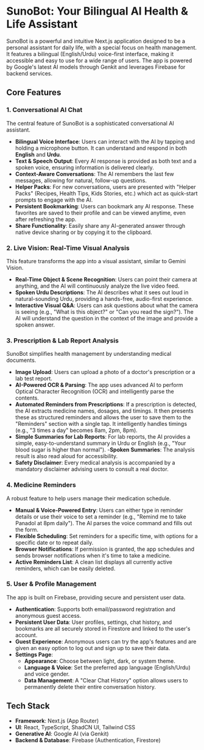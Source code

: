 # SunoBot: Your Bilingual AI Health & Life Assistant

SunoBot is a powerful and intuitive Next.js application designed to be a personal assistant for daily life, with a special focus on health management. It features a bilingual (English/Urdu) voice-first interface, making it accessible and easy to use for a wide range of users. The app is powered by Google's latest AI models through Genkit and leverages Firebase for backend services.

## Core Features

### 1. Conversational AI Chat

The central feature of SunoBot is a sophisticated conversational AI assistant.

- **Bilingual Voice Interface**: Users can interact with the AI by tapping and holding a microphone button. It can understand and respond in both **English** and **Urdu**.
- **Text & Speech Output**: Every AI response is provided as both text and a spoken voice, ensuring information is delivered clearly.
- **Context-Aware Conversations**: The AI remembers the last few messages, allowing for natural, follow-up questions.
- **Helper Packs**: For new conversations, users are presented with "Helper Packs" (Recipes, Health Tips, Kids Stories, etc.) which act as quick-start prompts to engage with the AI.
- **Persistent Bookmarking**: Users can bookmark any AI response. These favorites are saved to their profile and can be viewed anytime, even after refreshing the app.
- **Share Functionality**: Easily share any AI-generated answer through native device sharing or by copying it to the clipboard.

### 2. Live Vision: Real-Time Visual Analysis

This feature transforms the app into a visual assistant, similar to Gemini Vision.

- **Real-Time Object & Scene Recognition**: Users can point their camera at anything, and the AI will continuously analyze the live video feed.
- **Spoken Urdu Descriptions**: The AI describes what it sees out loud in natural-sounding Urdu, providing a hands-free, audio-first experience.
- **Interactive Visual Q&A**: Users can ask questions about what the camera is seeing (e.g., "What is this object?" or "Can you read the sign?"). The AI will understand the question in the context of the image and provide a spoken answer.

### 3. Prescription & Lab Report Analysis

SunoBot simplifies health management by understanding medical documents.

- **Image Upload**: Users can upload a photo of a doctor's prescription or a lab test report.
- **AI-Powered OCR & Parsing**: The app uses advanced AI to perform Optical Character Recognition (OCR) and intelligently parse the contents.
- **Automated Reminders from Prescriptions**: If a prescription is detected, the AI extracts medicine names, dosages, and timings. It then presents these as structured reminders and allows the user to save them to the "Reminders" section with a single tap. It intelligently handles timings (e.g., "3 times a day" becomes 8am, 2pm, 8pm).
- **Simple Summaries for Lab Reports**: For lab reports, the AI provides a simple, easy-to-understand summary in Urdu or English (e.g., "Your blood sugar is higher than normal").
-**Spoken Summaries**: The analysis result is also read aloud for accessibility.
- **Safety Disclaimer**: Every medical analysis is accompanied by a mandatory disclaimer advising users to consult a real doctor.

### 4. Medicine Reminders

A robust feature to help users manage their medication schedule.

- **Manual & Voice-Powered Entry**: Users can either type in reminder details or use their voice to set a reminder (e.g., "Remind me to take Panadol at 8pm daily"). The AI parses the voice command and fills out the form.
- **Flexible Scheduling**: Set reminders for a specific time, with options for a specific date or to repeat daily.
- **Browser Notifications**: If permission is granted, the app schedules and sends browser notifications when it's time to take a medicine.
- **Active Reminders List**: A clean list displays all currently active reminders, which can be easily deleted.

### 5. User & Profile Management

The app is built on Firebase, providing secure and persistent user data.

- **Authentication**: Supports both email/password registration and anonymous guest access.
- **Persistent User Data**: User profiles, settings, chat history, and bookmarks are all securely stored in Firestore and linked to the user's account.
- **Guest Experience**: Anonymous users can try the app's features and are given an easy option to log out and sign up to save their data.
- **Settings Page**:
    - **Appearance**: Choose between light, dark, or system theme.
    - **Language & Voice**: Set the preferred app language (English/Urdu) and voice gender.
    - **Data Management**: A "Clear Chat History" option allows users to permanently delete their entire conversation history.

## Tech Stack

- **Framework**: Next.js (App Router)
- **UI**: React, TypeScript, ShadCN UI, Tailwind CSS
- **Generative AI**: Google AI (via Genkit)
- **Backend & Database**: Firebase (Authentication, Firestore)
